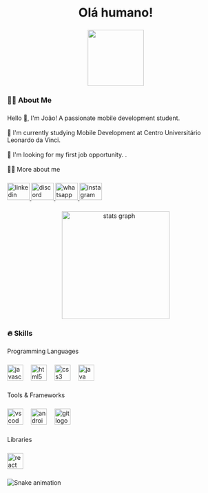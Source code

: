 <h1 align="center">Olá humano!</h1>

###

<div align="center">
  <img height="130" src="https://media2.giphy.com/media/v1.Y2lkPTc5MGI3NjExa2ZjM2oxODYxZWVpd2hrZWkxbjRlMmV6Ym83bnVibDh2ZnFwOWp3YyZlcD12MV9pbnRlcm5hbF9naWZfYnlfaWQmY3Q9Zw/pt0EKLDJmVvlS/giphy.gif"  />
</div>

###

<h3 align="left">👩‍💻  About Me</h3>

###

<p align="left">Hello 👋, I'm João! A passionate mobile development student.<br><br>🌱 I'm currently studying Mobile Development at Centro Universitário Leonardo da Vinci.<br><br>🔭 I'm looking for my first job opportunity. .<br><br>👨‍💻 More about me</p>

###

<div align="left">
  <a href="https://www.linkedin.com/in/joao-vitor-019a29190/" target="_blank">
    <img src="https://raw.githubusercontent.com/maurodesouza/profile-readme-generator/master/src/assets/icons/social/linkedin/default.svg" width="52" height="40" alt="linkedin logo"  />
  </a>
  <a href="https://media2.giphy.com/media/v1.Y2lkPTc5MGI3NjExa2ZjM2oxODYxZWVpd2hrZWkxbjRlMmV6Ym83bnVibDh2ZnFwOWp3YyZlcD12MV9pbnRlcm5hbF9naWZfYnlfaWQmY3Q9Zw/pt0EKLDJmVvlS/giphy.gif" target="_blank">
    <img src="https://raw.githubusercontent.com/maurodesouza/profile-readme-generator/master/src/assets/icons/social/discord/default.svg" width="52" height="40" alt="discord logo"  />
  </a>
  <a href="https://wa.me/5513981493023?text=Ol%C3%A1.%20" target="_blank">
    <img src="https://raw.githubusercontent.com/maurodesouza/profile-readme-generator/master/src/assets/icons/social/whatsapp/default.svg" width="52" height="40" alt="whatsapp logo"  />
  </a>
  <a href="https://www.instagram.com/joaovitor.ferreiras_/" target="_blank">
    <img src="https://raw.githubusercontent.com/maurodesouza/profile-readme-generator/master/src/assets/icons/social/instagram/default.svg" width="52" height="40" alt="instagram logo"  />
  </a>
</div>

###

<div align="center">
  <img src="https://github-readme-stats.vercel.app/api?username=joaosk88&hide_title=false&hide_rank=false&show_icons=true&include_all_commits=false&count_private=true&disable_animations=false&theme=gotham&locale=en&hide_border=false&order=1" height="250" alt="stats graph"  />
</div>

###

<h3 align="left">🔥 Skills</h3>

###

<p align="left">Programming Languages</p>

###

<div align="left">
  <img src="https://cdn.jsdelivr.net/gh/devicons/devicon/icons/javascript/javascript-original.svg" height="37" alt="javascript logo"  />
  <img width="10" />
  <img src="https://cdn.jsdelivr.net/gh/devicons/devicon/icons/html5/html5-plain-wordmark.svg" height="37" alt="html5 logo"  />
  <img width="10" />
  <img src="https://cdn.jsdelivr.net/gh/devicons/devicon/icons/css3/css3-plain-wordmark.svg" height="37" alt="css3 logo"  />
  <img width="10" />
  <img src="https://cdn.jsdelivr.net/gh/devicons/devicon/icons/java/java-original.svg" height="37" alt="java logo"  />
</div>

###

<p align="left">Tools & Frameworks</p>

###

<div align="left">
  <img src="https://cdn.jsdelivr.net/gh/devicons/devicon/icons/vscode/vscode-original-wordmark.svg" height="37" alt="vscode logo"  />
  <img width="10" />
  <img src="https://cdn.jsdelivr.net/gh/devicons/devicon/icons/androidstudio/androidstudio-original.svg" height="37" alt="androidstudio logo"  />
  <img width="10" />
  <img src="https://cdn.jsdelivr.net/gh/devicons/devicon/icons/git/git-original.svg" height="37" alt="git logo"  />
</div>

###

<p align="left">Libraries</p>

###

<div align="left">
  <img src="https://cdn.jsdelivr.net/gh/devicons/devicon/icons/react/react-original.svg" height="37" alt="react logo"  />
</div>

###

<img src="https://raw.githubusercontent.com/joaosk88/joaosk88/output/snake.svg" alt="Snake animation" />

###
